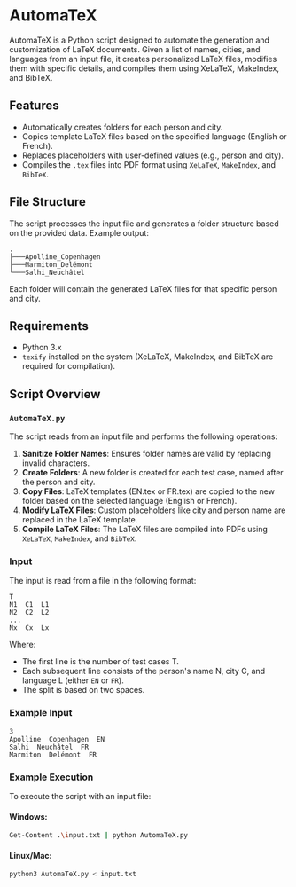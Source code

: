 # AutomaTeX

AutomaTeX is a Python script designed to automate the generation and customization of LaTeX documents. Given a list of names, cities, and languages from an input file, it creates personalized LaTeX files, modifies them with specific details, and compiles them using XeLaTeX, MakeIndex, and BibTeX.

## Features

- Automatically creates folders for each person and city.
- Copies template LaTeX files based on the specified language (English or French).
- Replaces placeholders with user-defined values (e.g., person and city).
- Compiles the `.tex` files into PDF format using `XeLaTeX`, `MakeIndex`, and `BibTeX`.

## File Structure

The script processes the input file and generates a folder structure based on the provided data. Example output:

```
.
├───Apolline_Copenhagen
├───Marmiton_Delémont
└───Salhi_Neuchâtel
```

Each folder will contain the generated LaTeX files for that specific person and city.

## Requirements

- Python 3.x
- `texify` installed on the system (XeLaTeX, MakeIndex, and BibTeX are required for compilation).

## Script Overview

### `AutomaTeX.py`

The script reads from an input file and performs the following operations:

1. **Sanitize Folder Names**: Ensures folder names are valid by replacing invalid characters.
2. **Create Folders**: A new folder is created for each test case, named after the person and city.
3. **Copy Files**: LaTeX templates (EN.tex or FR.tex) are copied to the new folder based on the selected language (English or French).
4. **Modify LaTeX Files**: Custom placeholders like city and person name are replaced in the LaTeX template.
5. **Compile LaTeX Files**: The LaTeX files are compiled into PDFs using `XeLaTeX`, `MakeIndex`, and `BibTeX`.

### Input

The input is read from a file in the following format:

```
T
N1  C1  L1
N2  C2  L2
...
Nx  Cx  Lx
```

Where:
- The first line is the number of test cases T.
- Each subsequent line consists of the person's name N, city C, and language L (either `EN` or `FR`).
- The split is based on two spaces.

### Example Input

```
3
Apolline  Copenhagen  EN
Salhi  Neuchâtel  FR
Marmiton  Delémont  FR
```

### Example Execution

To execute the script with an input file:

#### Windows:
```bash
Get-Content .\input.txt | python AutomaTeX.py
```

#### Linux/Mac:
```bash
python3 AutomaTeX.py < input.txt
```
